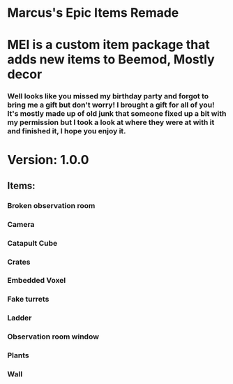 # Marcus's Epic Items Remade
#
# MEI is a custom item package that adds new items to Beemod, Mostly decor

### Well looks like you missed my birthday party and forgot to bring me a gift but don't worry! I brought a gift for all of you! It's mostly made up of old junk that someone fixed up a bit with my permission but I took a look at where they were at with it and finished it, I hope you enjoy it.

# Version: 1.0.0

## Items:

### Broken observation room
### Camera
### Catapult Cube
### Crates
### Embedded Voxel
### Fake turrets
### Ladder
### Observation room window
### Plants
### Wall
